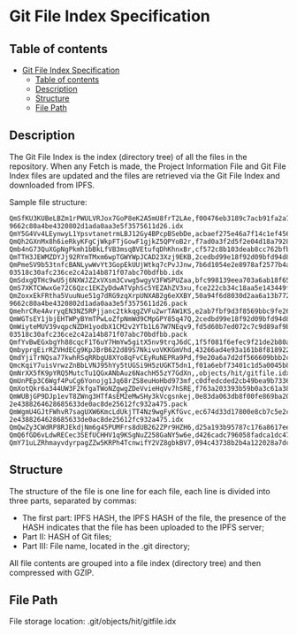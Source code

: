 # Git File Index Specification

## Table of contents
<!-- TOC -->
- [Git File Index Specification](#git-file-index-specification)
  * [Table of contents](#table-of-contents)
  * [Description](#description)
  * [Structure](#structure)
  * [File Path](#file-path)
<!-- /TOC -->

## Description

The Git File Index is the index (directory tree) of all the files in the repository. When any Fetch is made, the Project Information File and Git File Index files are updated and the files are retrieved via the Git File Index and downloaded from IPFS.

Sample file structure:

    QmSfKU3KUBeLBZm1rPWULVRJox7GoP8eK2A5mU8frT2LAe,f00476eb3189c7acb91fa2a739bf6519f1abbcf8,objects/pack/pack-9662c80a4be4320802d1ada0aa3e5f3575611d26.idx
    QmY5G4Vv4LEynwyL1YpsvtanetrmLBJ12Gy4BPcpBSebDe,acbaef275e46a7f14c1ef456fff2c8bbe8c84724,HEAD
    QmQh2GXnMx8h6ieRkyKFgCjWkpFTjGowF1gjkZ5QPYoB2r,f7ad0a3f2d5f2e04d18a79287f9822b7d1c45d12,FETCH_HEAD
    Qmb4nG73QuXGpNgPkmh1bBkLfVB3msqBVEtufqDhKhnxBr,cf572c8b103deab8cc762bfbd8169ab74ec5d48e,objects/hit/projectinfo
    QmTTH3JEWMZDYJj92RYmTMxm6wpTGWYWpJCAD23Xzj9EKB,2cedbd99e18f92d09bfd94d82a519abb7ee1bbae,logs/refs/heads/master
    QmPmeSV9b53tnfcBANLywWvYt3GopEkUUjWtkq7cPvJJnw,7b6d1054e2e8978af2577b4ad22c128a33897124,objects/pack/pack-03518c30afc236ce2c42a14b871f07abc70bdfbb.idx
    QmSdxgQTHc9wU5j6NXWJZZxVXsm3Cvwg5wgyV3FWSPUZaa,bfc998139eea703a6ab18f65145943d800447d03,index
    QmS7XKTCWwxGe72C6Qzc1EKZyDdwATVphSc5YEZAhZV3xu,fce222cb34c18aa5e143449f8d2b58d031394398,objects/d3/9905bda05392a4858f2abc233189a22deaf8ce
    QmZoxxEkFRtha5VuuNue51g7dRG9zqXrpUNXAB2g6eXXBY,50a94f6d8030d2aa6a13b772ba89fe9203c6320e,objects/pack/pack-9662c80a4be4320802d1ada0aa3e5f3575611d26.pack
    QmehrCRe4AvryqEN3NZ5RPjjanc2tkkqgZVFu2wrTAW1KS,e2ab7fbf9d3f8569bbc9fe26517f24c57fab136f,refs/heads/master
    QmWGTsEY1jbjEHTWPyBYmTPwLoZfpNmWd9CMpGPY85q47Q,2cedbd99e18f92d09bfd94d82a519abb7ee1bbae,logs/HEAD
    QmWiyteMUV39vqpcNZDH1yodbX1CM2v2YTb1L67W7NEqv9,fd5d60b7ed072c7c9d89af9b5560dc78d0f17937,objects/pack/pack-03518c30afc236ce2c42a14b871f07abc70bdfbb.pack
    QmfYvBwEGxbgYh88cqcF1T6uY7HmYw5gitX5nv9trqJ6dC,1f5f081f6efec9f21de2b80a97ce22a9f6d9a355,config
    QmbyprgEirRZVHdECg9KpJBrB622d89S7NkivoVKKGmVhd,43266ad4e93a161b8f8189223b404ae60aff9acf,objects/14/ce66a4160d4d16e20e25d15a7f9f1fcdf197e9
    QmdYjiTrNQsa77kwhRSqRRbgU8XYo8qFvCEyRuNEPRa9Pd,f9e20a6a7d2df566609bbb2cfb5d3537f8e72180,logs/refs/remotes/origin/master
    QmcKqiY7uisVrwzZnBbLVNJ95hYy5tUGSi9H5zUGKT5dn1,f01a6ebf73401c1d5a0045b893315d5cfb537f4f,refs/remotes/origin/master
    QmNrXX5fK9pYRQ5MutcTu1QGxANbAuz6NachH55zY7GdXn,,objects/hit/gitfile.idx
    QmUnPEp3C6Wgf4PuCg6Yonojg1Jq68rZS8euHoHbd973mf,c0dfedcded2cb49bea9b7336f5492f9c3fe7fe09,objects/7e/9942abdd882c79de152be0dd15180420fa970f
    QmXotQkr6a344UW3F2kfgaTWoNZgwgZDeVvieHqVv7hSRE,f763a203393b59b0a3c61a3868fcc5fd0b795d28,info/refs
    QmWUBjGP9DJp1evT8ZWng3HTfAsEM2eMwSHy3kVcgsnkej,0e83da063db8f00fe869ba203284f6c3c0001271,objects/pack/pack-2e4388264628685633de0ac8de25612fc932a475.pack
    QmWgmU4GJtFWhvR7sagUXW6KmcLdUkjTT4Nz9wgFyKfGvc,ec674d33d17800e8cb7c5e2c7024714e2f3c7da1,objects/pack/pack-2e4388264628685633de0ac8de25612fc932a475.idx
    QmQwZy3CWdRP8RJEkdjNm6g45PUMFrs8dUB262ZPr9HZH6,d25a193b95787c176a8617eea3527aa8a0b7d89e,objects/7d/1d28f9d49f29187d24b00c7e1b3065e670f6a5
    QmQ6fGD6vLdwRECec3SEfUCHHV1q9KSgNuZ258GaNY5w6e,d426cadc796058fadca1dc47083392e2464a923b,objects/38/565077aebb0f1ae540ae9cda521efe047f127b
    QmY71uLZRhmayvdyrpagZZw5KRPh4TcnwifY2VZ8gbkBV7,094c43738b2b4a122028a7dc3acfd98b758e372a,objects/info/packs

## Structure
The structure of the file is one line for each file, each line is divided into three parts, separated by commas:
* The first part: IPFS HASH, the IPFS HASH of the file, the presence of the HASH indicates that the file has been uploaded to the IPFS server;
* Part II: HASH of Git files;
* Part III: File name, located in the .git directory;

All file contents are grouped into a file index (directory tree) and then compressed with GZIP.

## File Path
File storage location: .git/objects/hit/gitfile.idx